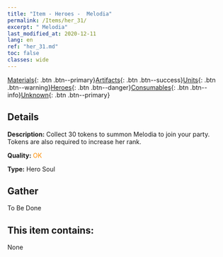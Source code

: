 ```yaml
---
title: "Item - Heroes -  Melodia"
permalink: /Items/her_31/
excerpt: " Melodia"
last_modified_at: 2020-12-11
lang: en
ref: "her_31.md"
toc: false
classes: wide
---
```

 [Materials](/Items/){: .btn .btn--primary}[Artifacts](/Items/Artifacts/){: .btn .btn--success}[Units](/Items/Units/){: .btn .btn--warning}[Heroes](/Items/Heroes/){: .btn .btn--danger}[Consumables](/Items/Consumables/){: .btn .btn--info}[Unknown](/Items/Unknown/){: .btn .btn--primary}

## Details
 **Description:** Collect 30 tokens to summon Melodia to join your party. Tokens are also required to increase her rank.

 **Quality:** <span style="color: #FF8C00">OK</span>

 **Type:** Hero Soul

## Gather

  To Be Done

## This item contains:

  None

